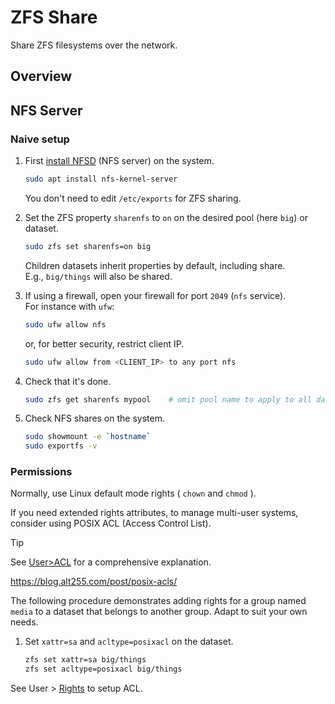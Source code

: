# ZFS Share

Share ZFS filesystems over the network.




## Overview





## NFS Server

### Naive setup

1. First [install NFSD](../../../Net/Share/NFS.md#installation) (NFS server) on the system.  

    ```sh
    sudo apt install nfs-kernel-server         
    ```

    You don't need to edit `/etc/exports` for ZFS sharing.


1. Set the ZFS property `sharenfs` to `on` on the desired pool (here `big`) or dataset.

    ```sh
    sudo zfs set sharenfs=on big
    ```

    Children datasets inherit properties by default, including share.  
    E.g., `big/things` will also be shared.


1. If using a firewall, open your firewall for port `2049` (`nfs` service).  
For instance with `ufw`:

    ```sh
    sudo ufw allow nfs
    ```

    or, for better security, restrict client IP.

    ```sh
    sudo ufw allow from <CLIENT_IP> to any port nfs
    ```


1. Check that it's done.

    ```sh
    sudo zfs get sharenfs mypool    # omit pool name to apply to all datasets
    ```


1. Check NFS shares on the system.

    ```sh
    sudo showmount -e `hostname`
    sudo exportfs -v
    ```


### Permissions

Normally, use Linux default mode rights ( `chown` and `chmod` ).

If you need extended rights attributes, to manage multi-user systems, consider using POSIX ACL (Access Control List).

> [!Tip]
> See [User>ACL][acl] for a comprehensive explanation.

https://blog.alt255.com/post/posix-acls/

The following procedure demonstrates adding rights for a group named `media` to a dataset that belongs to another group. Adapt to suit your own needs.


1. Set `xattr=sa` and `acltype=posixacl` on the dataset.

    ```sh
    zfs set xattr=sa big/things
    zfs set acltype=posixacl big/things
    ```

See User > [Rights](../../../Users/Rights.md#example-give-access-to-a-second-group) to setup ACL.









































[acl]: ../../../Users/Rights.md#acl